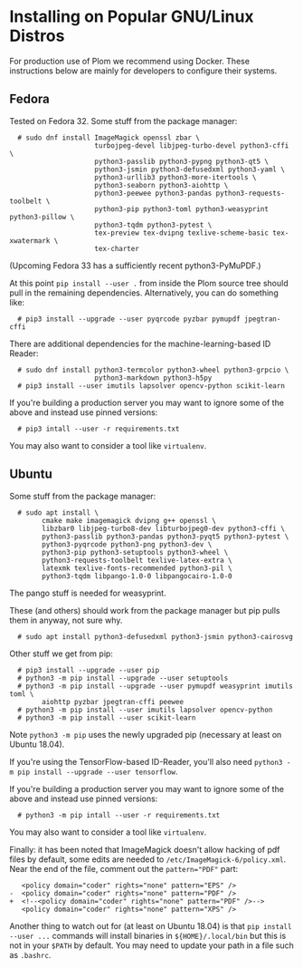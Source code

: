 <!--
__copyright__ = "Copyright (C) 2018 Andrew Rechnitzer"
__copyright__ = "Copyright (C) 2018-2020 Colin B. Macdonald"
__copyright__ = "Copyright (C) 2019-2020 Matthew Coles"
__license__ = "AGPL-3.0-or-later"
 -->

Installing on Popular GNU/Linux Distros
=======================================

For production use of Plom we recommend using Docker.  These instructions below
are mainly for developers to configure their systems.


Fedora
------

Tested on Fedora 32.  Some stuff from the package manager:
```
  # sudo dnf install ImageMagick openssl zbar \
                     turbojpeg-devel libjpeg-turbo-devel python3-cffi \
                     python3-passlib python3-pypng python3-qt5 \
                     python3-jsmin python3-defusedxml python3-yaml \
                     python3-urllib3 python3-more-itertools \
                     python3-seaborn python3-aiohttp \
                     python3-peewee python3-pandas python3-requests-toolbelt \
                     python3-pip python3-toml python3-weasyprint python3-pillow \
                     python3-tqdm python3-pytest \
                     tex-preview tex-dvipng texlive-scheme-basic tex-xwatermark \
                     tex-charter
```
(Upcoming Fedora 33 has a sufficiently recent python3-PyMuPDF.)

At this point `pip install --user .` from inside the Plom source tree should pull
in the remaining dependencies.  Alternatively, you can do something like:
```
  # pip3 install --upgrade --user pyqrcode pyzbar pymupdf jpegtran-cffi
```
There are additional dependencies for the machine-learning-based ID Reader:
```
  # sudo dnf install python3-termcolor python3-wheel python3-grpcio \
                     python3-markdown python3-h5py
  # pip3 install --user imutils lapsolver opencv-python scikit-learn
```
If you're building a production server you may want to ignore some of the above
and instead use pinned versions:
```
  # pip3 intall --user -r requirements.txt
```
You may also want to consider a tool like `virtualenv`.


Ubuntu
------

Some stuff from the package manager:
```
  # sudo apt install \
        cmake make imagemagick dvipng g++ openssl \
        libzbar0 libjpeg-turbo8-dev libturbojpeg0-dev python3-cffi \
        python3-passlib python3-pandas python3-pyqt5 python3-pytest \
        python3-pyqrcode python3-png python3-dev \
        python3-pip python3-setuptools python3-wheel \
        python3-requests-toolbelt texlive-latex-extra \
        latexmk texlive-fonts-recommended python3-pil \
        python3-tqdm libpango-1.0-0 libpangocairo-1.0-0
```
The pango stuff is needed for weasyprint.

These (and others) should work from the package manager but pip pulls them
in anyway, not sure why.
```
  # sudo apt install python3-defusedxml python3-jsmin python3-cairosvg
```

Other stuff we get from pip:
```
  # pip3 install --upgrade --user pip
  # python3 -m pip install --upgrade --user setuptools
  # python3 -m pip install --upgrade --user pymupdf weasyprint imutils toml \
        aiohttp pyzbar jpegtran-cffi peewee
  # python3 -m pip install --user imutils lapsolver opencv-python
  # python3 -m pip install --user scikit-learn
```
Note `python3 -m pip` uses the newly upgraded pip (necessary at least on Ubuntu 18.04).

If you're using the TensorFlow-based ID-Reader, you'll also need
`python3 -m pip install --upgrade --user tensorflow`.

If you're building a production server you may want to ignore some of the above
and instead use pinned versions:
```
  # python3 -m pip intall --user -r requirements.txt
```
You may also want to consider a tool like `virtualenv`.

Finally: it has been noted that ImageMagick doesn't allow hacking
of pdf files by default, some edits are needed to
`/etc/ImageMagick-6/policy.xml`.  Near the end of the file,
comment out the `pattern="PDF"` part:
```dif
   <policy domain="coder" rights="none" pattern="EPS" />
-  <policy domain="coder" rights="none" pattern="PDF" />
+  <!--<policy domain="coder" rights="none" pattern="PDF" />-->
   <policy domain="coder" rights="none" pattern="XPS" />
```

Another thing to watch out for (at least on Ubuntu 18.04) is that
`pip install --user ...` commands will install binaries in
`${HOME}/.local/bin` but this is not in your `$PATH` by default.
You may need to update your path in a file such as `.bashrc`.
